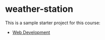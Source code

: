 # weather-station

This is a sample starter project for this course:

- [Web Development](https://reader.tutors.dev/course/wit-hdip-comp-sci-2023-web-dev-1)
